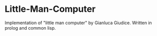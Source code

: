 # Little-Man-Computer

<span>
  Implementation of "little man computer" by Gianluca Giudice. Written in prolog and common lisp.
</span>

<!--
<hr>
embed pdf
-->
